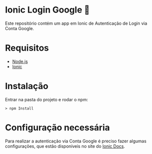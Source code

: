 # Ionic Login Google :iphone: 
Este repositório contém um app em Ionic de Autenticação de Login via Conta Google.

# Requisitos
* [Node.js](https://nodejs.org/en/)
* [Ionic](https://ionicframework.com/docs/intro/installation/)

# Instalação
Entrar na pasta do projeto e rodar o npm:
```
> npm Install

```

# Configuração necessária
Para realizar a autenticação via Conta Google é preciso fazer algumas configurações, que estão disponíveis no site do [Ionic Docs](http://docs.ionic.io/services/auth/google-native.html).
